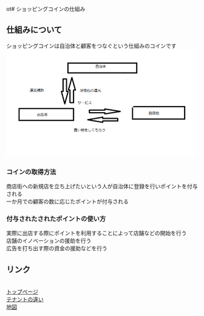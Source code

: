 ot# ショッピングコインの仕組み
## 仕組みについて
ショッピングコインは自治体と顧客をつなぐという仕組みのコインです
<br><img width="600px" alt="図" src="./system2.png">
### コインの取得方法
商店街への新規店を立ち上げたいという人が自治体に登録を行いポイントを付与される<br>一か月での顧客の数に応じたポイントが付与される
### 付与されたされたポイントの使い方
実際に出店する際にポイントを利用することによって店舗などの開始を行う<br>店舗のイノベーションの援助を行う<br>広告を打ち出す際の資金の援助などを行う
## リンク
<br>[トップページ](https://u50116.github.io/ShoppingCoin/index/)
<br>[テナントの違い](https://u50116.github.io/ShoppingCoin/tenannto)
<br>[地図](https://u50116.github.io/ShoppingCoin/map)


